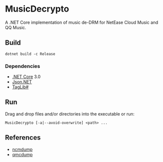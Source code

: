 # MusicDecrypto

A .NET Core implementation of music de-DRM for NetEase Cloud Music and QQ Music.

## Build

`dotnet build -c Release`

### Dependencies

-   [.NET Core](https://dotnet.microsoft.com) 3.0
-   [Json.NET](https://www.newtonsoft.com/json)
-   [TagLib#](https://github.com/mono/taglib-sharp)

## Run

Drag and drop files and/or directories into the executable or run:

`MusicDecrypto [-a|--avoid-overwrite] <path> ...`

## References

-   [ncmdump](https://github.com/anonymous5l/ncmdump)
-   [qmcdump](https://github.com/MegrezZhu/qmcdump)
